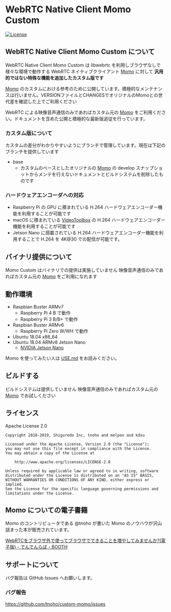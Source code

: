 # WebRTC Native Client Momo Custom

[![License](https://img.shields.io/badge/License-Apache%202.0-blue.svg)](https://opensource.org/licenses/Apache-2.0)

## WebRTC Native Client Momo Custom について

WebRTC Native Client Momo Custom は libwebrtc を利用しブラウザなしで様々な環境で動作する WebRTC ネイティブクライアント [Momo](https://github.com/shiguredo/momo) に対して **汎用的ではない特殊な機能を追加したカスタム版です**

[Momo](https://github.com/shiguredo/momo) のカスタムにおける参考のために公開しています。積極的なメンテナンスは行いません。VERSIONファイルとCHANGESでオリジナルのMomoとの世代差を確認した上でご利用ください

WebRTC による映像音声通信のみであればカスタム元の [Momo](https://github.com/shiguredo/momo) をご利用ください。ドキュメントを含めた公開と積極的な最新版追従を行っています。

### カスタム版について

カスタムの差分がわかりやすいようにブランチで管理しています。現在は下記のブランチを提供しています

- base
  - カスタムのベースとしたオリジナルの [Momo](https://github.com/shiguredo/momo) の develop スナップショットからメンテを行えないドキュメントとビルドシステムを削除したものです

### ハードウェアエンコーダへの対応

- Raspberry Pi の GPU に積まれている H.264 ハードウェアエンコーダー機能を利用することが可能です
- macOS に積まれている [VideoToolbox](https://developer.apple.com/documentation/videotoolbox) の H.264 ハードウェアエンコーダー機能を利用することが可能です
- Jetson Nano に搭載されている H.264 ハードウェアエンコーダー機能を利用することで H.264 を 4K@30 での配信が可能です。

## バイナリ提供について

Momo Custom はバイナリでの提供は実施していません
映像音声通信のみであればカスタム元の [Momo](https://github.com/shiguredo/momo) をご利用になれます

## 動作環境

- Raspbian Buster ARMv7
    - Raspberry Pi 4 B で動作
    - Raspberry Pi 3 B/B+ で動作
- Raspbian Buster ARMv6
    - Raspberry Pi Zero W/WH で動作
- Ubuntu 18.04 x86_64
- Ubuntu 18.04 ARMv8 Jetson Nano
    - [NVIDIA Jetson Nano](https://www.nvidia.com/ja-jp/autonomous-machines/embedded-systems/jetson-nano/)

Momo を使ってみたい人は [USE.md](doc/USE.md) をお読みください。

## ビルドする

ビルドシステムは提供していません
映像音声通信のみであればカスタム元の [Momo](https://github.com/shiguredo/momo) でお試しください

## ライセンス

Apache License 2.0

```
Copyright 2018-2019, Shiguredo Inc, tnoho and melpon and kdxu

Licensed under the Apache License, Version 2.0 (the "License");
you may not use this file except in compliance with the License.
You may obtain a copy of the License at

    http://www.apache.org/licenses/LICENSE-2.0

Unless required by applicable law or agreed to in writing, software
distributed under the License is distributed on an "AS IS" BASIS,
WITHOUT WARRANTIES OR CONDITIONS OF ANY KIND, either express or implied.
See the License for the specific language governing permissions and
limitations under the License.
```

## Momo についての電子書籍

Momo のコントリビュータである @tnoho が書いた Momo のノウハウが沢山詰まった本が販売されています。

[WebRTCをブラウザ外で使ってブラウザでできることを増やしてみませんか?\(電子版\) \- でんでんらぼ \- BOOTH](https://tnoho.booth.pm/items/1572872)


## サポートについて

バグ報告は GitHub Issues へお願いします。

### バグ報告

https://github.com/tnoho/custom-momo/issues

